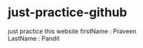 # just-practice-github
just practice this website
firstName : Praveen <br/>
LastName : Pandit <br/>
